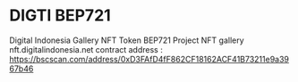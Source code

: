 # DIGTI BEP721
Digital Indonesia Gallery NFT Token BEP721
Project NFT gallery nft.digitalindonesia.net
contract address : https://bscscan.com/address/0xD3FAfD4fF862CF18162ACF41B73211e9a3967b46
